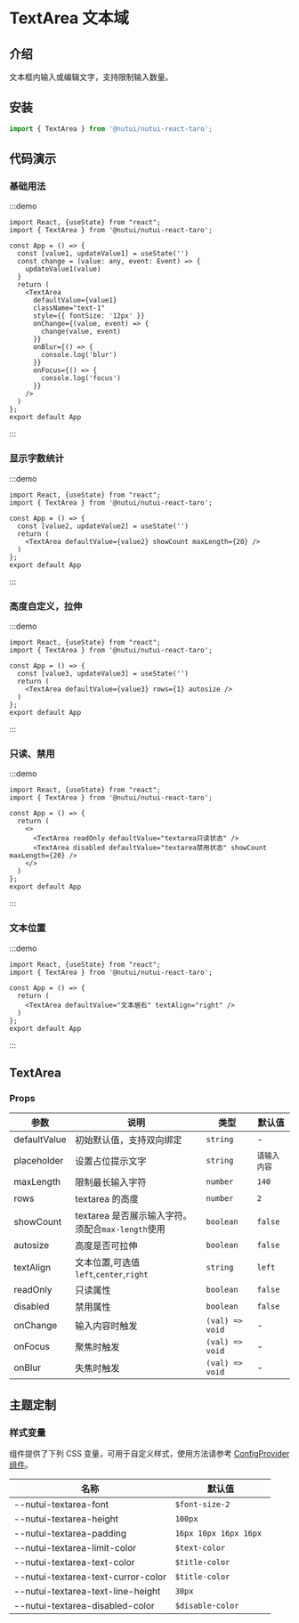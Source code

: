 # TextArea 文本域

## 介绍

文本框内输入或编辑文字，支持限制输入数量。

## 安装

```javascript
import { TextArea } from '@nutui/nutui-react-taro';
```

## 代码演示

### 基础用法

:::demo

```tsx
import React, {useState} from "react";
import { TextArea } from '@nutui/nutui-react-taro';

const App = () => {
  const [value1, updateValue1] = useState('')
  const change = (value: any, event: Event) => {
    updateValue1(value)
  }
  return (
    <TextArea
      defaultValue={value1}
      className="text-1"
      style={{ fontSize: '12px' }}
      onChange={(value, event) => {
        change(value, event)
      }}
      onBlur={() => {
        console.log('blur')
      }}
      onFocus={() => {
        console.log('focus')
      }}
    />
  )
};
export default App
```
:::

### 显示字数统计

:::demo

```tsx
import React, {useState} from "react";
import { TextArea } from '@nutui/nutui-react-taro';

const App = () => {
  const [value2, updateValue2] = useState('')
  return (
    <TextArea defaultValue={value2} showCount maxLength={20} />
  )
};
export default App
```
:::

### 高度自定义，拉伸

:::demo

```tsx
import React, {useState} from "react";
import { TextArea } from '@nutui/nutui-react-taro';

const App = () => {
  const [value3, updateValue3] = useState('')
  return (
    <TextArea defaultValue={value3} rows={1} autosize />
  )
};
export default App
```
:::

### 只读、禁用

:::demo

```tsx
import React, {useState} from "react";
import { TextArea } from '@nutui/nutui-react-taro';

const App = () => {
  return (
    <>
      <TextArea readOnly defaultValue="textarea只读状态" />
      <TextArea disabled defaultValue="textarea禁用状态" showCount maxLength={20} />
    </>
  )
};
export default App
```
:::

### 文本位置

:::demo

```tsx
import React, {useState} from "react";
import { TextArea } from '@nutui/nutui-react-taro';

const App = () => {
  return (
    <TextArea defaultValue="文本居右" textAlign="right" />
  )
};
export default App
```
:::

## TextArea

### Props

| 参数         | 说明                                              | 类型           | 默认值         |
| ------------ | ------------------------------------------------- | -------------- | -------------- |
| defaultValue | 初始默认值，支持双向绑定                          | `string`         | -              |
| placeholder  | 设置占位提示文字                                  | `string`         | `请输入内容` |
| maxLength    | 限制最长输入字符                                  | `number` | `140`              |
| rows         | textarea 的高度                                   | `number` | `2`            |
| showCount    | textarea 是否展示输入字符。须配合`max-length`使用 | `boolean`        | `false`        |
| autosize     | 高度是否可拉伸                                    | `boolean`        | `false`        |
| textAlign    | 文本位置,可选值`left`,`center`,`right`            | `string`         | `left`         |
| readOnly     | 只读属性                                          | `boolean`        | `false`        |
| disabled     | 禁用属性                                          | `boolean`        | `false`        |
| onChange           | 输入内容时触发 | `(val) => void`      | - |
| onFocus            | 聚焦时触发     | `(val) => void`      | - |
| onBlur             | 失焦时触发     | `(val) => void`      | - |

## 主题定制

### 样式变量

组件提供了下列 CSS 变量，可用于自定义样式，使用方法请参考 [ConfigProvider 组件](#/zh-CN/component/configprovider)。

| 名称 | 默认值 |
| --- | --- |
| --nutui-textarea-font | `$font-size-2` |
| --nutui-textarea-height | `100px` |
| --nutui-textarea-padding | `16px 10px 16px 16px `|
| --nutui-textarea-limit-color | `$text-color` |
| --nutui-textarea-text-color | `$title-color` |
| --nutui-textarea-text-curror-color  | `$title-color`|
| --nutui-textarea-text-line-height  | `30px` |
| --nutui-textarea-disabled-color | `$disable-color` |
